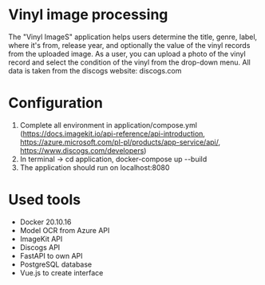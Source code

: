 # Vinyl image processing

The "Vinyl ImageS" application helps users determine the title, genre, label, where it's from, release year, and optionally the value of the vinyl records from the uploaded image. As a user, you can upload a photo of the vinyl record and select the condition of the vinyl from the drop-down menu.
All data is taken from the discogs website: discogs.com

# Configuration
  
  1. Complete all environment in application/compose.yml (https://docs.imagekit.io/api-reference/api-introduction, https://azure.microsoft.com/pl-pl/products/app-service/api/, https://www.discogs.com/developers)
  2. In terminal -> cd application, docker-compose up --build
  3. The application should run on localhost:8080

# Used tools

- Docker 20.10.16
- Model OCR from Azure API
- ImageKit API
- Discogs API 
- FastAPI to own API
- PostgreSQL database
- Vue.js to create interface
